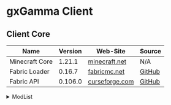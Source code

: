 # gxGamma Client

## Client Core
<!-- | Name | Version | Web-Site | Source | -->
| Name             | Version | Web-Site                                                                  | Source                                              |
| ---------------- | ------- | ------------------------------------------------------------------------- | --------------------------------------------------- |
| Minecraft Core   | 1.21.1  | [minecraft.net](https://www.minecraft.net/download/server)                | N/A                                                 |
| Fabric Loader    | 0.16.7  | [fabricmc.net](https://fabricmc.net/)                                     | [GitHub](https://github.com/FabricMC/fabric-loader) |
| Fabric API       | 0.106.0 | [curseforge.com](https://www.curseforge.com/minecraft/mc-mods/fabric-api) | [GitHub](https://github.com/FabricMC/fabric)        |

<details> <summary>ModList</summary>
<details> <summary>Library</summary>

<!-- | Name | Version | [CurseForge]() | [GitHub]() | -->
| Name       | Version | Download                                                                            | Source                                       |
| ---------- | ------- | ----------------------------------------------------------------------------------- | -------------------------------------------- |
| Fabric API | 0.106.0 | [CurseForge](https://www.curseforge.com/minecraft/mc-mods/fabric-api/files/5814390) | [GitHub](https://github.com/FabricMC/fabric) |
</details>
</details>